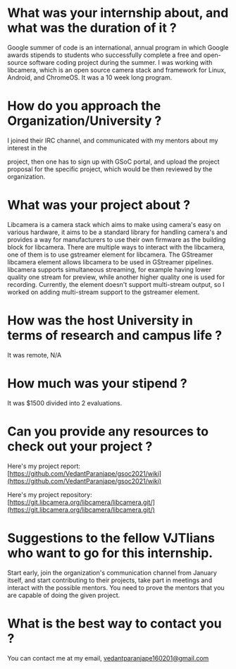 # What was your internship about, and what was the duration of it ?

Google summer of code is an international, annual program in which Google awards stipends to students who successfully complete a free and open-source software coding project during the summer. I was working with libcamera, which is an open source camera stack and framework for Linux, Android, and ChromeOS. It was a 10 week long program.

# How do you approach the Organization/University ?

I joined their IRC channel, and communicated with my mentors about my interest in the

project, then one has to sign up with GSoC portal, and upload the project proposal for the specific project, which would be then reviewed by the organization.

# What was your project about ?

Libcamera is a camera stack which aims to make using camera's easy on various hardware, it aims to be a standard library for handling camera's and provides a way for manufacturers to use their own firmware as the building block for libcamera. There are multiple ways to interact with the libcamera, one of them is to use gstreamer element for libcamera. The GStreamer libcamera element allows libcamera to be used in GStreamer pipelines. libcamera supports simultaneous streaming, for example having lower quality one stream for preview, while another higher quality one is used for recording. Currently, the element doesn't support multi-stream output, so I worked on adding multi-stream support to the gstreamer element.

# How was the host University in terms of research and campus life ?

It was remote, N/A

# How much was your stipend ?

It was $1500 divided into 2 evaluations.

# Can you provide any resources to check out your project ?

Here's my project report: [https://github.com/VedantParanjape/gsoc2021/wiki](https://github.com/VedantParanjape/gsoc2021/wiki)

Here's my project repository: [https://git.libcamera.org/libcamera/libcamera.git/](https://git.libcamera.org/libcamera/libcamera.git/)

# Suggestions to the fellow VJTIians who want to go for this internship.

Start early, join the organization's communication channel from January itself, and start contributing to their projects, take part in meetings and interact with the possible mentors. You need to prove the mentors that you are capable of doing the given project.

# What is the best way to contact you ?

You can contact me at my email, [vedantparanjape160201@gmail.com](mailto:vedantparanjape160201@gmail.com)
